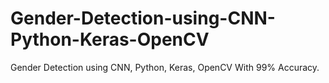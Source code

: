 # Gender-Detection-using-CNN-Python-Keras-OpenCV
Gender Detection using CNN, Python, Keras, OpenCV  With 99% Accuracy.
